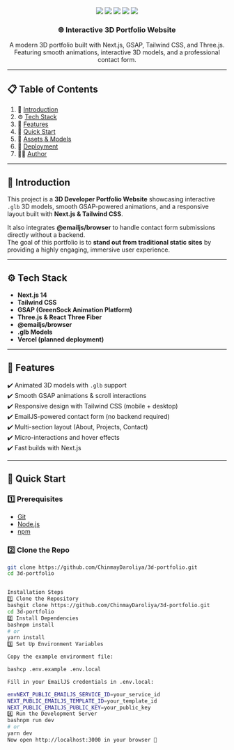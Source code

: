 <div align="center">
  <!-- <br />
    <a href="https://github.com/ChinmayDaroliya" target="_blank">
      <img src="public/images/readme.png" alt="Project Banner">
    </a>
  <br /> -->

  <div>
    <img src="https://img.shields.io/badge/-Next.js-black?style=for-the-badge&logo=next.js&logoColor=white" />
    <img src="https://img.shields.io/badge/-Three.js-black?style=for-the-badge&logo=three.js&logoColor=white" />
    <img src="https://img.shields.io/badge/-GSAP-88CE02?style=for-the-badge&logo=greensock&logoColor=white" />
    <img src="https://img.shields.io/badge/-Tailwind_CSS-38B2AC?style=for-the-badge&logo=tailwind-css&logoColor=white" />
    <img src="https://img.shields.io/badge/-EmailJS-FFDB00?style=for-the-badge&logo=emailjs&logoColor=black" />
  </div>

  <h3 align="center">🌐 Interactive 3D Portfolio Website</h3>

   <div align="center">
     A modern 3D portfolio built with Next.js, GSAP, Tailwind CSS, and Three.js.  
     Featuring smooth animations, interactive 3D models, and a professional contact form.
   </div>
</div>

---

## 📋 Table of Contents
1. 🤖 [Introduction](#introduction)  
2. ⚙️ [Tech Stack](#tech-stack)  
3. 🔋 [Features](#features)  
4. 🤸 [Quick Start](#quick-start)  
5. 🔗 [Assets & Models](#assets--models)  
6. 🚀 [Deployment](#deployment)  
7. 👨‍💻 [Author](#author)  

---

## 🤖 Introduction
This project is a **3D Developer Portfolio Website** showcasing interactive `.glb` 3D models, smooth GSAP-powered animations, and a responsive layout built with **Next.js & Tailwind CSS**.  

It also integrates **@emailjs/browser** to handle contact form submissions directly without a backend.  
The goal of this portfolio is to **stand out from traditional static sites** by providing a highly engaging, immersive user experience.  

---

## ⚙️ Tech Stack
- **Next.js 14**
- **Tailwind CSS**
- **GSAP (GreenSock Animation Platform)**
- **Three.js & React Three Fiber**
- **@emailjs/browser**
- **.glb Models**
- **Vercel (planned deployment)**  

---

## 🔋 Features
✔️ Animated 3D models with `.glb` support  
✔️ Smooth GSAP animations & scroll interactions  
✔️ Responsive design with Tailwind CSS (mobile + desktop)  
✔️ EmailJS-powered contact form (no backend required)  
✔️ Multi-section layout (About, Projects, Contact)  
✔️ Micro-interactions and hover effects  
✔️ Fast builds with Next.js  

---

## 🤸 Quick Start

### 1️⃣ Prerequisites
- [Git](https://git-scm.com/)  
- [Node.js](https://nodejs.org/)  
- [npm](https://www.npmjs.com/)  

### 2️⃣ Clone the Repo
```bash
git clone https://github.com/ChinmayDaroliya/3d-portfolio.git
cd 3d-portfolio


Installation Steps
1️⃣ Clone the Repository
bashgit clone https://github.com/ChinmayDaroliya/3d-portfolio.git
cd 3d-portfolio
2️⃣ Install Dependencies
bashnpm install
# or
yarn install
3️⃣ Set Up Environment Variables

Copy the example environment file:

bashcp .env.example .env.local

Fill in your EmailJS credentials in .env.local:

envNEXT_PUBLIC_EMAILJS_SERVICE_ID=your_service_id
NEXT_PUBLIC_EMAILJS_TEMPLATE_ID=your_template_id
NEXT_PUBLIC_EMAILJS_PUBLIC_KEY=your_public_key
4️⃣ Run the Development Server
bashnpm run dev
# or
yarn dev
Now open http://localhost:3000 in your browser 🎉